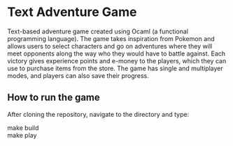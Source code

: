 # Text Adventure Game 

Text-based adventure game created using Ocaml (a functional programming language). The game takes inspiration from Pokemon and allows users to select characters and go on adventures where they will meet opponents along the way who they would have to battle against. Each victory gives experience points and e-money to the players, which they can use to purchase items from the store. The game has single and multiplayer modes, and players can also save their progress. 

## How to run the game 

After cloning the repository, navigate to the directory and type:

make build <br>
make play <br>

